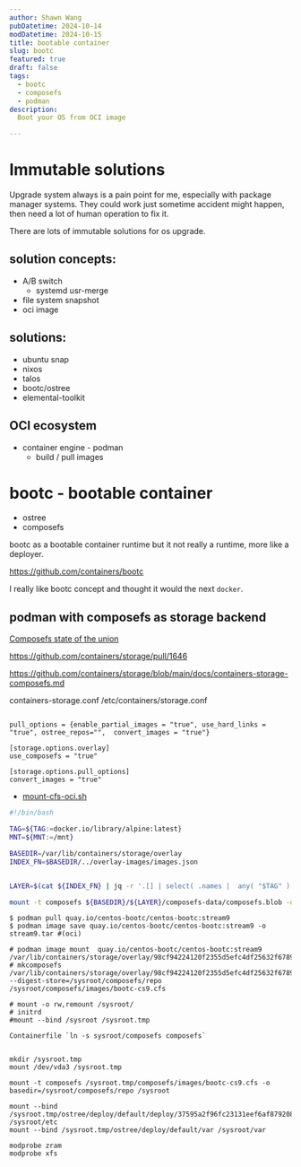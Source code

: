 ```yaml
---
author: Shawn Wang
pubDatetime: 2024-10-14
modDatetime: 2024-10-15
title: bootable container
slug: bootc
featured: true
draft: false
tags:
  - bootc
  - composefs
  - podman
description:
  Boot your OS from OCI image

---
```


# Immutable solutions

Upgrade system always is a pain point for me, especially with package manager systems.
They could work just sometime accident might happen, then need a lot of human operation to fix it.

There are lots of immutable solutions for os upgrade.

## solution concepts:
- A/B switch
  -  systemd usr-merge
- file system snapshot
- oci image

## solutions:
- ubuntu snap
- nixos
- talos
- bootc/ostree
- elemental-toolkit

## OCI ecosystem

- container engine - podman
  - build / pull images

# bootc - bootable container


- ostree
- composefs

bootc as a bootable container runtime but it not really a runtime, more like a deployer.

https://github.com/containers/bootc

I really like bootc concept and thought it would the next `docker`.


## podman with composefs as storage backend

[Composefs state of the union](https://blogs.gnome.org/alexl/2023/07/11/composefs-state-of-the-union/)

https://github.com/containers/storage/pull/1646


https://github.com/containers/storage/blob/main/docs/containers-storage-composefs.md

containers-storage.conf /etc/containers/storage.conf

```

pull_options = {enable_partial_images = "true", use_hard_links = "true", ostree_repos="",  convert_images = "true"}

[storage.options.overlay]
use_composefs = "true"

```

```
[storage.options.pull_options]
convert_images = "true"
```

* [mount-cfs-oci.sh](/assets/mount-cfs-oci.sh)

```bash
#!/bin/bash

TAG=${TAG:=docker.io/library/alpine:latest} 
MNT=${MNT:=/mnt}

BASEDIR=/var/lib/containers/storage/overlay
INDEX_FN=$BASEDIR/../overlay-images/images.json


LAYER=$(cat ${INDEX_FN} | jq -r '.[] | select( .names |  any( "$TAG" ) )  | .layer')

mount -t composefs ${BASEDIR}/${LAYER}/composefs-data/composefs.blob -o basedir=${BASEDIR} $MNT
```


```
$ podman pull quay.io/centos-bootc/centos-bootc:stream9
$ podman image save quay.io/centos-bootc/centos-bootc:stream9 -o stream9.tar #(oci)

# podman image mount  quay.io/centos-bootc/centos-bootc:stream9
/var/lib/containers/storage/overlay/98cf94224120f2355d5efc4df25632f6789c3b251f52cc0893562f959d72a7f6/merged
# mkcomposefs /var/lib/containers/storage/overlay/98cf94224120f2355d5efc4df25632f6789c3b251f52cc0893562f959d72a7f6/merged --digest-store=/sysroot/composefs/repo /sysroot/composefs/images/bootc-cs9.cfs

# mount -o rw,remount /sysroot/
# initrd
#mount --bind /sysroot /sysroot.tmp

Containerfile `ln -s sysroot/composefs composefs`


mkdir /sysroot.tmp
mount /dev/vda3 /sysroot.tmp

mount -t composefs /sysroot.tmp/composefs/images/bootc-cs9.cfs -o basedir=/sysroot/composefs/repo /sysroot

mount --bind /sysroot.tmp/ostree/deploy/default/deploy/37595a2f96fc23131eef6af87920858e6eecc4de5540ef3278aa7e184c7d4d5c.0/etc /sysroot/etc
mount --bind /sysroot.tmp/ostree/deploy/default/var /sysroot/var

modprobe zram
modprobe xfs
```
